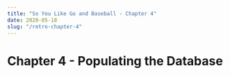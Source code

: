 ```yaml
---
title: "So You Like Go and Baseball - Chapter 4"
date: 2020-05-18
slug: "/retro-chapter-4"
---
```


# Chapter 4 - Populating the Database

